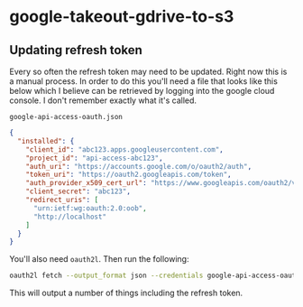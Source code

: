 # google-takeout-gdrive-to-s3

## Updating refresh token
Every so often the refresh token may need to be updated. Right now this is a manual process.
In order to do this you'll need a file that looks like this below which I believe can be retrieved by logging into the
google cloud console. I don't remember exactly what it's called.

`google-api-access-oauth.json`
```json
{
  "installed": {
    "client_id": "abc123.apps.googleusercontent.com",
    "project_id": "api-access-abc123",
    "auth_uri": "https://accounts.google.com/o/oauth2/auth",
    "token_uri": "https://oauth2.googleapis.com/token",
    "auth_provider_x509_cert_url": "https://www.googleapis.com/oauth2/v1/certs",
    "client_secret": "abc123",
    "redirect_uris": [
      "urn:ietf:wg:oauth:2.0:oob",
      "http://localhost"
    ]
  }
}
```

You'll also need `oauth2l`. Then run the following:

```bash
oauth2l fetch --output_format json --credentials google-api-access-oauth.json --scope drive
```

This will output a number of things including the refresh token.
